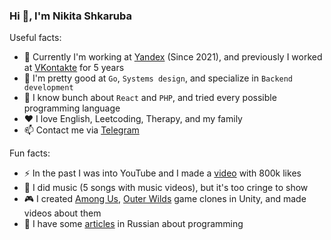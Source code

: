 ### Hi 👋, I'm Nikita Shkaruba

Useful facts:

- 👾 Currently I'm working at [Yandex](https://yandex.com/company) (Since 2021), and previously I worked at [VKontakte](https://vk.com/about) for 5 years
- 🤖 I'm pretty good at `Go`, `Systems design`, and specialize in `Backend development`
- 🔨 I know bunch about `React` and `PHP`, and tried every possible programming language
- ❤️ I love English, Leetcoding, Therapy, and my family
- 📫 Contact me via [Telegram](https://t.me/nshkaruba)

Fun facts:

- ⚡ In the past I was into YouTube and I made a [video](https://www.youtube.com/watch?v=75FxjRJZmis&list=PLK2wVyb-VU2rtNVTmfVzJanTgnLUqEo_V) with 800k likes
- 🎸 I did music (5 songs with music videos), but it's too cringe to show
- 🎮 I created [Among Us](https://github.com/NikitaShkaruba/among_us_clone), [Outer Wilds](https://github.com/NikitaShkaruba/outer_wilds_clone) game clones in Unity, and made videos about them
- 📰 I have some [articles](https://vk.com/@nsh) in Russian about programming
